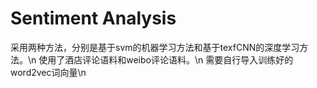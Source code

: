 # Sentiment Analysis
采用两种方法，分别是基于svm的机器学习方法和基于texfCNN的深度学习方法。\n
使用了酒店评论语料和weibo评论语料。\n
需要自行导入训练好的word2vec词向量\n

